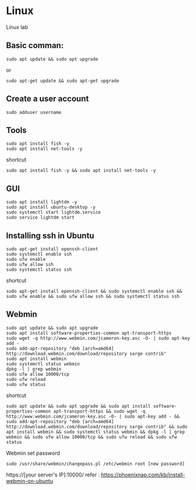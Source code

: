 # Linux
Linux lab
## Basic comman:
    sudo apt update && sudo apt upgrade
or

    sudo apt-get update && sudo apt-get upgrade

## Create a user account
    sudo adduser username

## Tools
    sudo apt install fish -y
    sudo apt install net-tools -y
shortcut

    sudo apt install fish -y && sudo apt install net-tools -y

## GUI
    sudo apt install lightdm -y
    sudo apt install ubuntu-desktop -y
    sudo systemctl start lightdm.service
    sudo service lightdm start

## Installing ssh in Ubuntu
    sudo apt-get install openssh-client
    sudo systemctl enable ssh
    sudo ufw enable
    sudo ufw allow ssh
    sudo systemctl status ssh
shortcut

    sudo apt-get install openssh-client && sudo systemctl enable ssh && sudo ufw enable && sudo ufw allow ssh && sudo systemctl status ssh

## Webmin
    sudo apt update && sudo apt upgrade
    sudo apt install software-properties-common apt-transport-https
    sudo wget -q http://www.webmin.com/jcameron-key.asc -O- | sudo apt-key add -
    sudo add-apt-repository "deb [arch=amd64] http://download.webmin.com/download/repository sarge contrib"
    sudo apt install webmin
    sudo systemctl status webmin
    dpkg -l | grep webmin
    sudo ufw allow 10000/tcp
    sudo ufw reload
    sudo ufw status
shortcut

    sudo apt update && sudo apt upgrade && sudo apt install software-properties-common apt-transport-https && sudo wget -q http://www.webmin.com/jcameron-key.asc -O- | sudo apt-key add - && sudo add-apt-repository "deb [arch=amd64] http://download.webmin.com/download/repository sarge contrib" && sudo apt install webmin && sudo systemctl status webmin && dpkg -l | grep webmin && sudo ufw allow 10000/tcp && sudo ufw reload && sudo ufw status
Webmin set password

    sudo /usr/share/webmin/changepass.pl /etc/webmin root [new password]
https://[your server's IP]:10000/
refer : https://phoenixnap.com/kb/install-webmin-on-ubuntu
